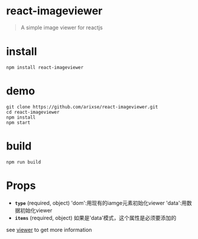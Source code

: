 # react-imageviewer

>A simple image viewer for reactjs
>>
# install
```
npm install react-imageviewer
```
# demo
```
git clone https://github.com/arixse/react-imageviewer.git
cd react-imageviewer
npm install
npm start
```
# build
```
npm run build
```
# Props
- **`type`** (required, object)
'dom':用现有的iamge元素初始化viewer
'data':用数据初始化viewer
- **`items`** (required, object)
如果是'data'模式，这个属性是必须要添加的

see [viewer](https://github.com/fengyuanchen/viewer) to get more information
